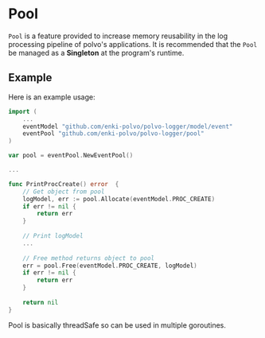 # Pool

`Pool` is a feature provided to increase memory reusability in the log processing pipeline of polvo's applications.
It is recommended that the `Pool` be managed as a **Singleton** at the program's runtime.

## Example

Here is an example usage:

```Go
import (
    ...
    eventModel "github.com/enki-polvo/polvo-logger/model/event"
    eventPool "github.com/enki-polvo/polvo-logger/pool"
)

var pool = eventPool.NewEventPool()

...

func PrintProcCreate() error  {
    // Get object from pool
    logModel, err := pool.Allocate(eventModel.PROC_CREATE)
    if err != nil {
        return err
    }
    
    // Print logModel
    ...
    
    // Free method returns object to pool
    err = pool.Free(eventModel.PROC_CREATE, logModel)
    if err != nil {
        return err
    }
    
    return nil
}

```

Pool is basically threadSafe so can be used in multiple goroutines.
